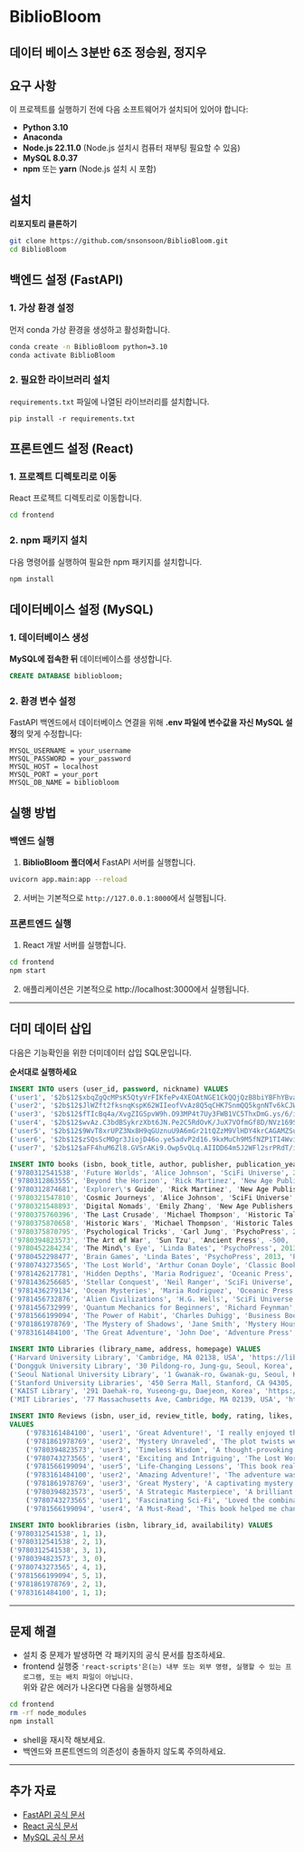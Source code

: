 # BiblioBloom
데이터 베이스 3분반 6조 정승원, 정지우
---

## 요구 사항
이 프로젝트를 실행하기 전에 다음 소프트웨어가 설치되어 있어야 합니다:
- **Python 3.10**
- **Anaconda**
- **Node.js 22.11.0** (Node.js 설치시 컴퓨터 재부팅 필요할 수 있음)
- **MySQL 8.0.37**
- **npm** 또는 **yarn** (Node.js 설치 시 포함)


## 설치

**리포지토리 클론하기**
   ```bash
   git clone https://github.com/snsonsoon/BiblioBloom.git
   cd BiblioBloom
```

## 백엔드 설정 (FastAPI)

### 1. 가상 환경 설정
먼저 conda 가상 환경을 생성하고 활성화합니다.

```bash
conda create -n BiblioBloom python=3.10
conda activate BiblioBloom
```

### 2. 필요한 라이브러리 설치
`requirements.txt` 파일에 나열된 라이브러리를 설치합니다.

```
pip install -r requirements.txt
```


## 프론트엔드 설정 (React)

### 1. 프로젝트 디렉토리로 이동
React 프로젝트 디렉토리로 이동합니다.
```bash
cd frontend
```

### 2. npm 패키지 설치
다음 명령어를 실행하여 필요한 npm 패키지를 설치합니다.
```bash
npm install
```


## 데이터베이스 설정 (MySQL)
### 1. 데이터베이스 생성
**MySQL에 접속한 뒤** 데이터베이스를 생성합니다.
```sql
CREATE DATABASE bibliobloom;
```

### 2. 환경 변수 설정
FastAPI 백엔드에서 데이터베이스 연결을 위해 **.env 파일에 변수값을 자신 MySQL 설정**의 맞게 수정합니다:
```env
MYSQL_USERNAME = your_username
MYSQL_PASSWORD = your_password
MYSQL_HOST = localhost
MYSQL_PORT = your_port
MYSQL_DB_NAME = bibliobloom
```


## 실행 방법
### 백엔드 실행

1. **BiblioBloom 폴더에서** FastAPI 서버를 실행합니다.
```bash
uvicorn app.main:app --reload
```
2. 서버는 기본적으로 `http://127.0.0.1:8000`에서 실행됩니다.
   
### 프론트엔드 실행
1. React 개발 서버를 실행합니다.
```bash
cd frontend
npm start
```
2. 애플리케이션은 기본적으로 http://localhost:3000에서 실행됩니다.
---


## 더미 데이터 삽입
다음은 기능확인을 위한 더미데이터 삽입 SQL문입니다.

**순서대로 실행하세요**
```sql
INSERT INTO users (user_id, password, nickname) VALUES
('user1', '$2b$12$xbqZgQcMPsK5QtyVrFIKfePv4XEOAtNGE1CkQQjQzB8biYBFhYBva', 'JohnDoe'),
('user2', '$2b$12$JlWZft2fksnqKspK62WIIeofVvAz8Q5qCHK7SnmQQ5kgnNTv6kCJW', 'JaneSmith'),
('user3', '$2b$12$fTIcBq4a/XvgZIGSpvW9h.O93MP4t7Uy3FWB1VC5ThxDmG.ys/6/i', 'AliceJohnson'),
('user4', '$2b$12$wvAz.C3bdBSykrzXbt6JN.Pe2C5RdOvK/JuX7VOfmGf8D/NVz169S', 'BobBrown'),
('user5', '$2b$12$9WvT8xrUPZ3Nx8H9qGUznuU9A6mGr21tQZzM9VlHDY4krCAGAMZSu', 'CharlieDavis'),
('user6', '$2b$12$zSQsScMOgr3JiojD46o.ye5advP2d16.9kxMuCh9M5fNZP1TI4Wvi', 'nickname6'),
('user7', '$2b$12$aFF4huM6Zl8.GVSrAKi9.Owp5vQLq.AIIDD64m5J2WFl2srPRdT/i', 'nickname7');
```
```sql
INSERT INTO books (isbn, book_title, author, publisher, publication_year, genre, cover_image) VALUES
('9780312541538', 'Future Worlds', 'Alice Johnson', 'SciFi Universe', 2021, 'Science Fiction', 'https://image.aladin.co.kr/product/23228/42/cover/0593121619_2.jpg'),
('9780312863555', 'Beyond the Horizon', 'Rick Martinez', 'New Age Publishers', 2017, 'Travel', 'https://image.aladin.co.kr/product/7260/63/cover/1160947112_2.jpg'),
('9780312874681', 'Explorer\'s Guide', 'Rick Martinez', 'New Age Publishers', 2017, 'Travel', 'https://image.aladin.co.kr/product/23957/82/cover/0358157145_2.jpg'),
('9780321547810', 'Cosmic Journeys', 'Alice Johnson', 'SciFi Universe', 2021, 'Science Fiction', 'https://image.aladin.co.kr/product/25051/98/cover/0571349374_2.jpg'),
('9780321548893', 'Digital Nomads', 'Emily Zhang', 'New Age Publishers', 2019, 'Travel', 'https://image.aladin.co.kr/product/25200/23/cover/f292633697_2.jpg'),
('9780375760396', 'The Last Crusade', 'Michael Thompson', 'Historic Tales', 2005, 'History', 'https://image.aladin.co.kr/product/26379/64/cover/f372738223_2.jpg'),
('9780375870658', 'Historic Wars', 'Michael Thompson', 'Historic Tales', 2005, 'History', 'https://image.aladin.co.kr/product/15268/64/cover/f062533926_1.jpg'),
('9780375870795', 'Psychological Tricks', 'Carl Jung', 'PsychoPress', 2016, 'Psychology', 'https://image.aladin.co.kr/product/26548/92/cover/k692738832_1.jpg'),
('9780394823573', 'The Art of War', 'Sun Tzu', 'Ancient Press', -500, 'Philosophy', 'https://image.aladin.co.kr/product/20412/20/cover/0525610189_2.jpg'),
('9780452284234', 'The Mind\'s Eye', 'Linda Bates', 'PsychoPress', 2013, 'Psychology', 'https://image.aladin.co.kr/product/1949/45/cover/1409366588_1.jpg'),
('9780452298477', 'Brain Games', 'Linda Bates', 'PsychoPress', 2013, 'Psychology', 'https://image.aladin.co.kr/product/19355/2/cover/3943330508_2.jpg'),
('9780743273565', 'The Lost World', 'Arthur Conan Doyle', 'Classic Books', 1912, 'Science Fiction', 'https://image.aladin.co.kr/product/26602/22/cover/k342739916_1.jpg'),
('9781426217781', 'Hidden Depths', 'Maria Rodriguez', 'Oceanic Press', 2015, 'Non-Fiction', 'https://image.aladin.co.kr/product/25037/90/cover/k532632924_1.jpg'),
('9781436256685', 'Stellar Conquest', 'Neil Ranger', 'SciFi Universe', 2023, 'Science Fiction', 'https://image.aladin.co.kr/product/25783/81/cover/k302736714_1.jpg'),
('9781436279134', 'Ocean Mysteries', 'Maria Rodriguez', 'Oceanic Press', 2015, 'Non-Fiction', 'https://image.aladin.co.kr/product/26545/49/cover/k532738830_1.jpg'),
('9781456732876', 'Alien Civilizations', 'H.G. Wells', 'SciFi Universe', 2022, 'Science Fiction', 'https://image.aladin.co.kr/product/26075/18/cover/k432737151_1.jpg'),
('9781456732999', 'Quantum Mechanics for Beginners', 'Richard Feynman', 'Academic Press', 2011, 'Science', 'https://image.aladin.co.kr/product/7251/83/cover/1164261614_2.jpg'),
('9781566199094', 'The Power of Habit', 'Charles Duhigg', 'Business Books', 2012, 'Self-Help', 'https://image.aladin.co.kr/product/7285/47/cover/1166830012_2.jpg'),
('9781861978769', 'The Mystery of Shadows', 'Jane Smith', 'Mystery House', 2018, 'Mystery', 'https://image.aladin.co.kr/product/7266/94/cover/1161754903_2.jpg'),
('9783161484100', 'The Great Adventure', 'John Doe', 'Adventure Press', 2020, 'Adventure', 'https://image.aladin.co.kr/product/7270/91/cover/1161291636_2.jpg');
```
```sql
INSERT INTO Libraries (library_name, address, homepage) VALUES
('Harvard University Library', 'Cambridge, MA 02138, USA', 'https://library.harvard.edu/'),
('Dongguk University Library', '30 Pildong-ro, Jung-gu, Seoul, Korea', 'https://lib.dongguk.edu/'),
('Seoul National University Library', '1 Gwanak-ro, Gwanak-gu, Seoul, Korea', 'https://lib.snu.ac.kr/'),
('Stanford University Libraries', '450 Serra Mall, Stanford, CA 94305, USA', 'https://library.stanford.edu/'),
('KAIST Library', '291 Daehak-ro, Yuseong-gu, Daejeon, Korea', 'https://library.kaist.ac.kr/main.do'),
('MIT Libraries', '77 Massachusetts Ave, Cambridge, MA 02139, USA', 'https://libraries.mit.edu/');
```
```sql
INSERT INTO Reviews (isbn, user_id, review_title, body, rating, likes, created_at)
VALUES
    ('9783161484100', 'user1', 'Great Adventure!', 'I really enjoyed the book, the adventure was thrilling!', 5, 10, '2024-11-27 10:00:00'),
    ('9781861978769', 'user2', 'Mystery Unraveled', 'The plot twists were amazing, a real page-turner!', 4, 8, '2024-11-26 15:30:00'),
    ('9780394823573', 'user3', 'Timeless Wisdom', 'A thought-provoking read that provides deep insights into strategy.', 5, 12, '2024-11-25 09:00:00'),
    ('9780743273565', 'user4', 'Exciting and Intriguing', 'The Lost World had a fantastic mix of science fiction and adventure.', 4, 5, '2024-11-24 14:45:00'),
    ('9781566199094', 'user5', 'Life-Changing Lessons', 'This book really helped me understand the power of habits and change my routine.', 5, 15, '2024-11-23 18:20:00'),
    ('9783161484100', 'user2', 'Amazing Adventure!', 'The adventure was absolutely thrilling. Couldn''t put the book down!', 2, 7, '2024-11-22 11:00:00'),
    ('9781861978769', 'user3', 'Great Mystery', 'A captivating mystery with unexpected twists and turns.', 4, 9, '2024-11-21 16:30:00'),
    ('9780394823573', 'user5', 'A Strategic Masterpiece', 'A brilliant book for anyone interested in strategy and leadership.', 5, 13, '2024-11-20 08:15:00'),
    ('9780743273565', 'user1', 'Fascinating Sci-Fi', 'Loved the combination of science fiction and adventure. Highly recommended!', 3, 6, '2024-11-19 12:00:00'),
    ('9781566199094', 'user4', 'A Must-Read', 'This book helped me change my daily habits and routines for the better.', 1, 18, '2024-11-18 14:45:00');
```
```sql
INSERT INTO booklibraries (isbn, library_id, availability) VALUES
('9780312541538', 1, 1),
('9780312541538', 2, 1),
('9780312541538', 3, 1),
('9780394823573', 3, 0),
('9780743273565', 4, 1),
('9781566199094', 5, 1),
('9781861978769', 2, 1),
('9783161484100', 1, 1);
```
---


## 문제 해결
+ 설치 중 문제가 발생하면 각 패키지의 공식 문서를 참조하세요.
+ frontend 실행중 `'react-scripts'은(는) 내부 또는 외부 명령, 실행할 수 있는 프로그램, 또는
배치 파일이 아닙니다.` <br/> 위와 같은 에러가 나온다면 다음을 실행하세요
```bash
cd frontend
rm -rf node_modules
npm install
```
+ shell을 재시작 해보세요.
+ 백엔드와 프론트엔드의 의존성이 충돌하지 않도록 주의하세요.
---


## 추가 자료
+ [FastAPI 공식 문서](https://fastapi.tiangolo.com/ko/)
+ [React 공식 문서](https://react.dev/)
+ [MySQL 공식 문서](https://dev.mysql.com/doc/)
